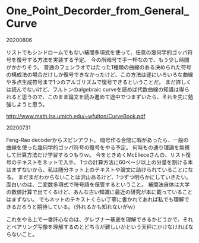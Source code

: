 # One_Point_Decorder_from_General_Curve

20200806

リストでもシンドロームでもない補間多項式を使って、任意の幾何学的ゴッパ符号を復号する方法を実装する予定。
今の所暗号で手一杯なので、もう少し時間がかかりそう。
普通のフェンラオではたった1種類の曲線のある決められた符号の構成法の場合だけしか復号できなかったけど、この方法は遂にいろいろな曲線や多点生成符号まで1つのアルゴリズムで復号できるということだ。
まだ詳しくは読んでないけど、フルトンのalgebraic curveを読めば代数曲線の知識は得られると思うので、このまま論文を読み進めて途中でつまずいたら、それを先に勉強しようと思う。

http://www.math.lsa.umich.edu/~wfulton/CurveBook.pdf

20200731

Feng-Rao decoderからスピンアウト。
暗号作る合間に暇があったら、一般の曲線を使った幾何学的ゴッパ符号の復号をやる予定。
何時もの通り理論を無視して計算方法だけ学習するつもりｗ。
今をときめくMcElieceさんの、リスト復号のテキストをネットで入手。
1つの計算方法に60ページ以上の分量を割ける本はまずないから、私は随分ネット上のテキストや論文に助けられていることになる。
まだまだわからないことは沢山あるけど、1つずつ明らかにしていきたい。
面白いのは、二変数多項式で符号語を保管するということ。
補間法自体は大学の数値計算で出てくるけど、あんな古い知識に最近の研究が本に載っていることはまずない。
でもネットのテキストくらい丁寧に書かれてあれば私でも理解できるだろうと期待している。（外れるかも知れないがｗ）

これをやる上で一番肝心なのは、グレブナー基底を理解できるかどうかで、それとペアリング写像を理解するのとどちらが難しいかという天秤にかけなければならないこと。


